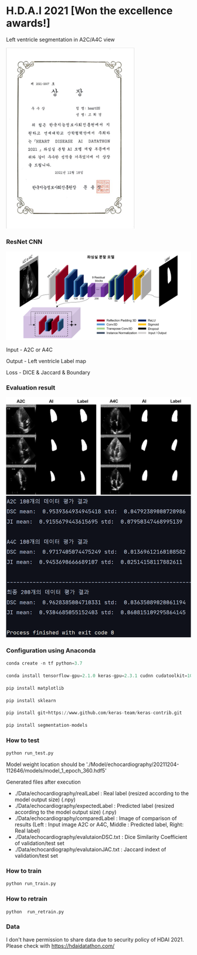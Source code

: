 # H.D.A.I 2021 [Won the excellence awards!]
Left ventricle segmentation in A2C/A4C view

<img width="350" src="./Figures/prize.JPG">

### ResNet CNN
<!-- [model](./Figures/model.png) -->
<img width="600" src="./Figures/model.png">

Input - A2C or A4C

Output - Left ventricle Label map

Loss - DICE & Jaccard & Boundary 

### Evaluation result
<!-- [result1](./Figures/result1.png)  -->
<img width="600" src="./Figures/result1.png">

<!-- [result2](./Figures/result2.png)  -->

<img width="600" src="./Figures/result2.png">

### Configuration using Anaconda
```python
conda create -n tf python=3.7

conda install tensorflow-gpu=2.1.0 keras-gpu=2.3.1 cudnn cudatoolkit=10.1

pip install matplotlib

pip install sklearn

pip install git+https://www.github.com/keras-team/keras-contrib.git

pip install segmentation-models
```

### How to test 
```python
python run_test.py 
```
Model weight location should be './Model/echocardiography/20211204-112646/models/model_1_epoch_360.hdf5'

Generated files after execution
- ./Data/echocardiography/realLabel : Real label (resized according to the model output size) (.npy)
- ./Data/echocardiography/expectedLabel : Predicted label (resized according to the model output size) (.npy)
- ./Data/echocardiography/comparedLabel : Image of comparison of results (Left : Input image A2C or A4C, Middle : Predicted label, Right: Real label)
- ./Data/echocardiography/evalutaionDSC.txt : Dice Similarity Coefficient of validation/test set
- ./Data/echocardiography/evalutaionJAC.txt : Jaccard indext of validation/test set

### How to train
```python
python run_train.py
```
### How to retrain
```python
python  run_retrain.py
```
### Data
I don't have permission to share data due to security policy of HDAI 2021. 
Please check with https://hdaidatathon.com/


